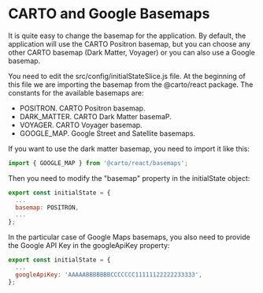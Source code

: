 # CARTO and Google Basemaps

It is quite easy to change the basemap for the application. By default, the application will use the CARTO Positron basemap, but you can choose any other CARTO basemap (Dark Matter, Voyager) or you can also use a Google basemap.

You need to edit the src/config/initialStateSlice.js file. At the beginning of this file we are importing the basemap from the @carto/react package. The constants for the available basemaps are:

- POSITRON. CARTO Positron basemap.
- DARK_MATTER. CARTO Dark Matter basemaP.
- VOYAGER. CARTO Voyager basemap.
- GOOGLE_MAP. Google Street and Satellite basemaps.

If you want to use the dark matter basemap, you need to import it like this:

```javascript
import { GOOGLE_MAP } from '@carto/react/basemaps';
```

Then you need to modify the "basemap" property in the initialState object:

```javascript
export const initialState = {
  ...
  basemap: POSITRON,
  ...
};
```

In the particular case of Google Maps basemaps, you also need to provide the Google API Key in the googleApiKey property:

```javascript
export const initialState = {
  ...
  googleApiKey: 'AAAAABBBBBBBCCCCCCC11111122222233333', 
};
```